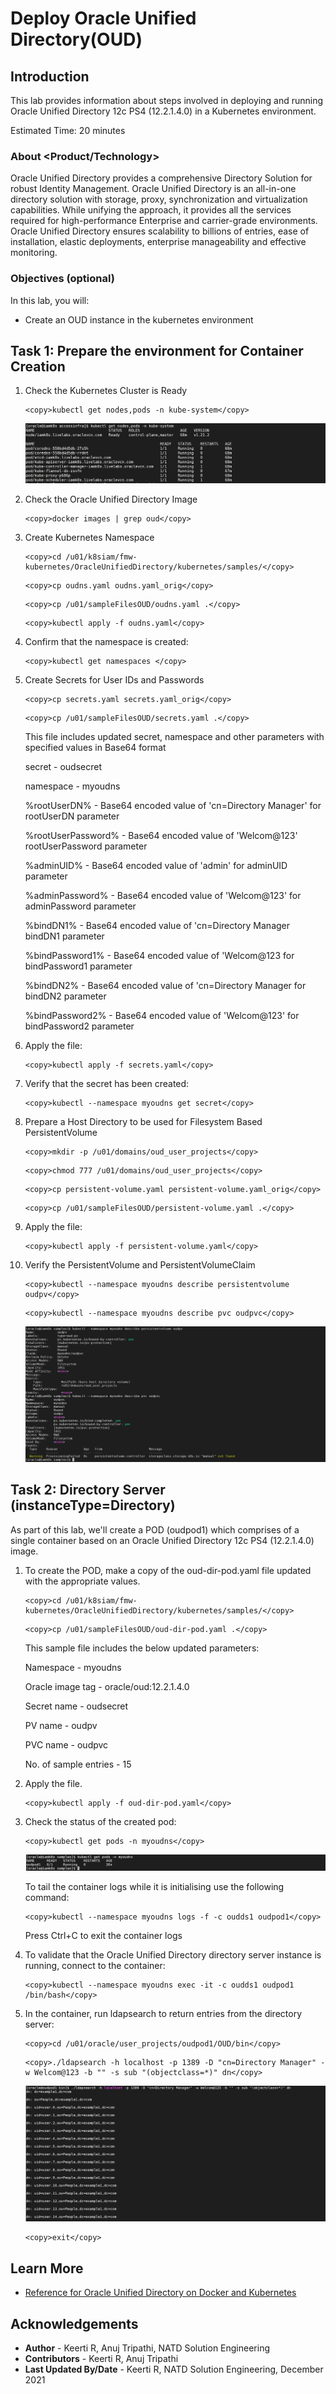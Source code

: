 # Deploy Oracle Unified Directory(OUD)

## Introduction

This lab provides information about steps involved in deploying and running Oracle Unified Directory 12c PS4 (12.2.1.4.0) in a Kubernetes environment.

Estimated Time: 20 minutes

### About <Product/Technology>

Oracle Unified Directory provides a comprehensive Directory Solution for robust Identity Management. Oracle Unified Directory is an all-in-one directory solution with storage, proxy, synchronization and virtualization capabilities. While unifying the approach, it provides all the services required for high-performance Enterprise and carrier-grade environments. Oracle Unified Directory ensures scalability to billions of entries, ease of installation, elastic deployments, enterprise manageability and effective monitoring.

### Objectives (optional)

In this lab, you will:
* Create an OUD instance in the kubernetes environment

## Task 1: Prepare the environment for Container Creation

1. Check the Kubernetes Cluster is Ready

	```
	<copy>kubectl get nodes,pods -n kube-system</copy>
	```

	![](images/1-kube.png)

2. Check the Oracle Unified Directory Image

	```
	<copy>docker images | grep oud</copy>
	```

3. Create Kubernetes Namespace

	```
	<copy>cd /u01/k8siam/fmw-kubernetes/OracleUnifiedDirectory/kubernetes/samples/</copy>
	```

	```
	<copy>cp oudns.yaml oudns.yaml_orig</copy>
	```

	```
	<copy>cp /u01/sampleFilesOUD/oudns.yaml .</copy>
	```

	```
	<copy>kubectl apply -f oudns.yaml</copy>
	```

4. Confirm that the namespace is created:

	```
	<copy>kubectl get namespaces </copy>
	```

5. Create Secrets for User IDs and Passwords

	```
	<copy>cp secrets.yaml secrets.yaml_orig</copy>
	```

	```
	<copy>cp /u01/sampleFilesOUD/secrets.yaml .</copy>
	```

	This file includes updated secret, namespace and other parameters with specified values in Base64 format

	secret - oudsecret

	namespace - myoudns

	%rootUserDN% - Base64 encoded value of 'cn=Directory Manager' for rootUserDN parameter

	%rootUserPassword% - Base64 encoded value of 'Welcom@123' rootUserPassword parameter

	%adminUID% - Base64 encoded value of 'admin' for adminUID parameter

	%adminPassword% - Base64 encoded value of 'Welcom@123' for adminPassword parameter

	%bindDN1% - Base64 encoded value of 'cn=Directory Manager bindDN1 parameter

	%bindPassword1% - Base64 encoded value of 'Welcom@123 for bindPassword1 parameter

	%bindDN2% - Base64 encoded value of 'cn=Directory Manager for bindDN2 parameter

	%bindPassword2% - Base64 encoded value of 'Welcom@123' for bindPassword2 parameter

6. Apply the file:

	```
	<copy>kubectl apply -f secrets.yaml</copy>
	```

7. Verify that the secret has been created:

	```
	<copy>kubectl --namespace myoudns get secret</copy>
	```

8. Prepare a Host Directory to be used for Filesystem Based PersistentVolume

	```
	<copy>mkdir -p /u01/domains/oud_user_projects</copy>
	```

	```
	<copy>chmod 777 /u01/domains/oud_user_projects</copy>
	```

	```
	<copy>cp persistent-volume.yaml persistent-volume.yaml_orig</copy>
	```

	```
	<copy>cp /u01/sampleFilesOUD/persistent-volume.yaml .</copy>
	```

9. Apply the file:

	```
	<copy>kubectl apply -f persistent-volume.yaml</copy>
	```

10. Verify the PersistentVolume and PersistentVolumeClaim

	```
	<copy>kubectl --namespace myoudns describe persistentvolume oudpv</copy>
	```

	```
	<copy>kubectl --namespace myoudns describe pvc oudpvc</copy>
	```

	![](images/2-pv.png)


## Task 2: Directory Server (instanceType=Directory)

As part of this lab, we'll create a POD (oudpod1) which comprises of a single container based on an Oracle Unified Directory 12c PS4 (12.2.1.4.0) image.

1. To create the POD, make a copy of the oud-dir-pod.yaml file updated with the appropriate values.

	```
	<copy>cd /u01/k8siam/fmw-kubernetes/OracleUnifiedDirectory/kubernetes/samples/</copy>
	```

	```
	<copy>cp /u01/sampleFilesOUD/oud-dir-pod.yaml .</copy>
	```

	This sample file includes the below updated parameters:

	Namespace - myoudns

	Oracle image tag - oracle/oud:12.2.1.4.0

	Secret name - oudsecret

	PV name - oudpv

	PVC name - oudpvc

	No. of sample entries - 15

2. Apply the file.

	```
	<copy>kubectl apply -f oud-dir-pod.yaml</copy>
	```

3. Check the status of the created pod:

	```
	<copy>kubectl get pods -n myoudns</copy>
	```

	![](images/3-pods.png)


	To tail the container logs while it is initialising use the following command:

	```
	<copy>kubectl --namespace myoudns logs -f -c oudds1 oudpod1</copy>
	```

	Press Ctrl+C to exit the container logs

4. To validate that the Oracle Unified Directory directory server instance is running, connect to the container:

	```
	<copy>kubectl --namespace myoudns exec -it -c oudds1 oudpod1 /bin/bash</copy>
	```

5. In the container, run ldapsearch to return entries from the directory server:

	```
	<copy>cd /u01/oracle/user_projects/oudpod1/OUD/bin</copy>
	```

	```
	<copy>./ldapsearch -h localhost -p 1389 -D "cn=Directory Manager" -w Welcom@123 -b "" -s sub "(objectclass=*)" dn</copy>
	```

	![](images/4-oud.png)


	```
	<copy>exit</copy>
	```

## Learn More

* [Reference for Oracle Unified Directory on Docker and Kubernetes](https://docs.oracle.com/en/middleware/idm/access-manager/12.2.1.4/oamkd/overview.html#GUID-38F207C8-E648-4A79-8205-942DAD5F674A)

## Acknowledgements
* **Author** - Keerti R, Anuj Tripathi, NATD Solution Engineering
* **Contributors** -  Keerti R, Anuj Tripathi
* **Last Updated By/Date** - Keerti R, NATD Solution Engineering, December 2021
